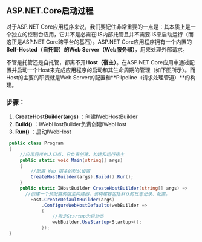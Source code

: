 ## ASP.NET.Core启动过程

对于ASP.NET Core应用程序来说，我们要记住非常重要的一点是：其本质上是一个独立的控制台应用，它并不是必需在IIS内部托管且并不需要IIS来启动运行（而这正是ASP.NET Core跨平台的基石）。ASP.NET Core应用程序拥有一个内置的**Self-Hosted（自托管）**的**Web Server（Web服务器）**，用来处理外部请求。

不管是托管还是自托管，都离不开**Host（宿主）**。在ASP.NET Core应用中通过配置并启动一个Host来完成应用程序的启动和其生命周期的管理（如下图所示）。而Host的主要的职责就是Web Server的配置和**Pilpeline（请求处理管道）**的构建。

### 步骤：

1.  **CreateHostBuilder(args)** ：创建IWebHostBuilder
2. **Build()** ：IWebHostBuilder负责创建IWebHost
3. **Run()** ：启动IWebHost

```c#
 public class Program
 { 
     //应用程序的入口点，它负责创建、构建和运行宿主
     public static void Main(string[] args)
     { 
         //配置 Web 宿主的默认设置
         CreateHostBuilder(args).Build().Run();
     }
     public static IHostBuilder CreateHostBuilder(string[] args) =>
       //创建一个预配置的宿主构建器，该构建器包括默认的日志记录、配置。
         Host.CreateDefaultBuilder(args)
             .ConfigureWebHostDefaults(webBuilder =>
             {   
                 //指定Startup为启动类
                 webBuilder.UseStartup<Startup>();
             });
 }
```